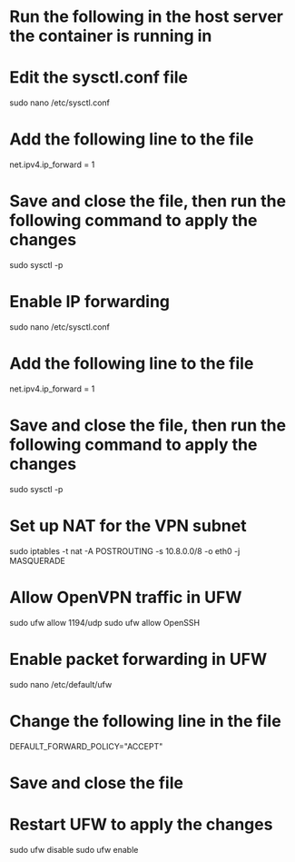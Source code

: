 # Run the following in the host server the container is running in

# Edit the sysctl.conf file
sudo nano /etc/sysctl.conf

# Add the following line to the file
net.ipv4.ip_forward = 1

# Save and close the file, then run the following command to apply the changes
sudo sysctl -p



# Enable IP forwarding
sudo nano /etc/sysctl.conf
# Add the following line to the file
net.ipv4.ip_forward = 1
# Save and close the file, then run the following command to apply the changes
sudo sysctl -p

# Set up NAT for the VPN subnet
sudo iptables -t nat -A POSTROUTING -s 10.8.0.0/8 -o eth0 -j MASQUERADE

# Allow OpenVPN traffic in UFW
sudo ufw allow 1194/udp
sudo ufw allow OpenSSH

# Enable packet forwarding in UFW
sudo nano /etc/default/ufw
# Change the following line in the file
DEFAULT_FORWARD_POLICY="ACCEPT"
# Save and close the file

# Restart UFW to apply the changes
sudo ufw disable
sudo ufw enable